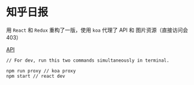 # 知乎日报

用 `React` 和 `Redux` 重构了一版，使用 `koa` 代理了 API 和 图片资源（直接访问会403）

[API](https://github.com/izzyleung/ZhihuDailyPurify/wiki/%E7%9F%A5%E4%B9%8E%E6%97%A5%E6%8A%A5-API-%E5%88%86%E6%9E%90)

```
// For dev, run this two commands simultaneously in terminal.

npm run proxy // koa proxy
npm start // react dev
```